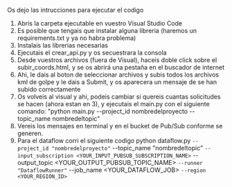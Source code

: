 Os dejo las intrucciones para ejecutar el codigo

1. Abris la carpeta ejecutable en vuestro Visual Studio Code
2. Es posible que tengais que instalar alguna libreria (haremos un requirements.txt y ya no habra problema)
3. Instalais las librerias necesarias
4. Ejecutais el crear_api.py y os secuestrara la consola
5. Desde vuestros archivos (fuera de Visual), haceis doble click sobre el subir_coords.html, y se os abrirá una pestaña en el buscador de internet
6. Ahi, le dais al boton de seleccionar archivos y subis todos los archivos kml de golpe y le dais a Submit, y os aparecera un mensaje de se han subido correctamente
7. Os volveis al visual y ahi, podeis cambiar si quereis cuantas solicitudes se hacen (ahora estan en 3), y ejecutais el main.py con el siguiente comando: "python main.py --project_id nombredelproyecto --topic_name nombredeltopic"
8. Vereis los mensajes en terminal y en el bucket de Pub/Sub conforme se generen.
9. Para el dataflow corri el siguiente codigo 
python dataflow.py `
    --project_id "nombredelproyecto" `
	--topic_name "nombredeltopic" `
    --input_subscription <YOUR_INPUT_PUBSUB_SUBSCRIPTION_NAME> `
    --output_topic <YOUR_OUTPUT_PUBSUB_TOPIC_NAME> `
    --runner "DataflowRunner" `
    --job_name <YOUR_DATAFLOW_JOB> `
    --region <YOUR_REGION_ID> `